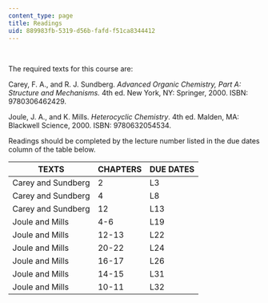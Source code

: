 ```yaml
---
content_type: page
title: Readings
uid: 889983fb-5319-d56b-fafd-f51ca8344412
---
```


  
 

The required texts for this course are:

Carey, F. A., and R. J. Sundberg. _Advanced Organic Chemistry, Part A: Structure and Mechanisms._ 4th ed. New York, NY: Springer, 2000. ISBN: 9780306462429.

Joule, J. A., and K. Mills. _Heterocyclic Chemistry_. 4th ed. Malden, MA: Blackwell Science, 2000. ISBN: 9780632054534.

Readings should be completed by the lecture number listed in the due dates column of the table below.

| TEXTS | CHAPTERS | DUE DATES |
| --- | --- | --- |
| Carey and Sundberg | 2 | L3 |
| Carey and Sundberg | 4 | L8 |
| Carey and Sundberg | 12 | L13 |
| Joule and Mills | 4-6 | L19 |
| Joule and Mills | 12-13 | L22 |
| Joule and Mills | 20-22 | L24 |
| Joule and Mills | 16-17 | L26 |
| Joule and Mills | 14-15 | L31 |
| Joule and Mills | 10-11 | L32
